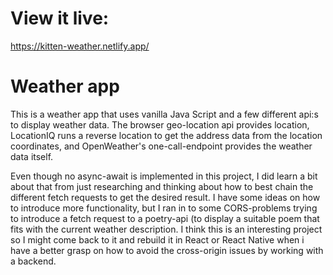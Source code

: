 # View it live:
https://kitten-weather.netlify.app/

# Weather app
This is a weather app that uses vanilla Java Script and a few different api:s to display weather data. The browser geo-location api provides location, LocationIQ runs a reverse location to get the address data from the location coordinates, and OpenWeather's one-call-endpoint provides the weather data itself. 

Even though no async-await is implemented in this project, I did learn a bit about that from just researching and thinking about how to best chain the different fetch requests to get the desired result. I have some ideas on how to introduce more functionality, but I ran in to some CORS-problems trying to introduce a fetch request to a poetry-api (to display a suitable poem that fits with the current weather description. I think this is an interesting project so I might come back to it and rebuild it in React or React Native when i have a better grasp on how to avoid the cross-origin issues by working with a backend. 
